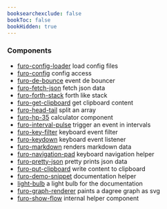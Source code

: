 ```yaml
---
booksearchexclude: false
bookToc: false
bookHidden: true
---
```


### Components

- [furo-config-loader](furo-config-loader.md) load config files
- [furo-config](furo-config.md) config access
- [furo-de-bounce](furo-de-bounce.md) event de bouncer
- [furo-fetch-json](furo-fetch-json.md) fetch json data
- [furo-forth-stack](furo-forth-stack.md) forth like stack
- [furo-get-clipboard](furo-get-clipboard.md) get clipboard content
- [furo-head-tail](furo-head-tail.md) split an array
- [furo-hp-35](furo-hp-35.md) calculator component
- [furo-interval-pulse](furo-interval-pulse.md) trigger an event in intervals
- [furo-key-filter](furo-key-filter.md) keyboard event filter
- [furo-keydown](furo-keydown.md) keyboard event listener
- [furo-markdown](furo-markdown.md) renders markdown data
- [furo-navigation-pad](furo-navigation-pad.md) keyboard navigation helper
- [furo-pretty-json](furo-pretty-json.md) pretty prints json data
- [furo-put-clipboard](furo-put-clipboard.md) write content to clipboard
- [furo-demo-snippet](furo-demo-snippet.md) documentation helper
- [light-bulb](light-bulb.md) a light bulb for the documentation
- [furo-graph-renderer](furo-graph-renderer.md) paints a dagree graph as svg
- [furo-show-flow](furo-show-flow.md) internal helper component

